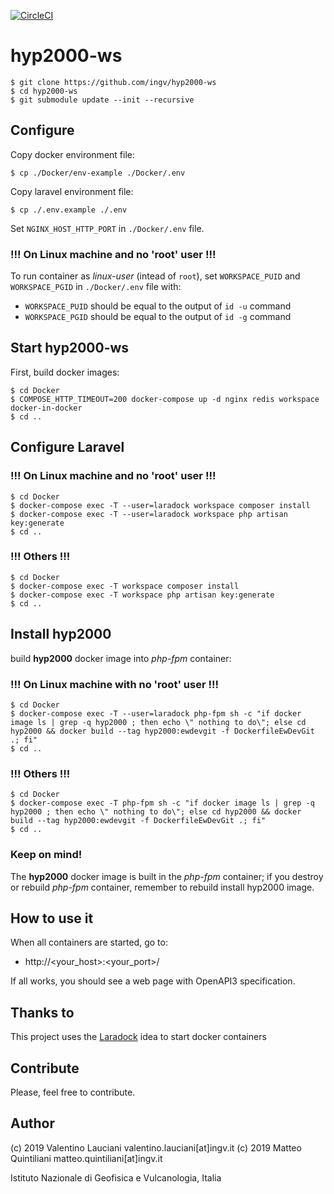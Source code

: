 [![CircleCI](https://circleci.com/gh/INGV/hyp2000-ws.svg?style=svg)](https://circleci.com/gh/INGV/hyp2000-ws)

# hyp2000-ws

```
$ git clone https://github.com/ingv/hyp2000-ws
$ cd hyp2000-ws
$ git submodule update --init --recursive
```

## Configure
Copy docker environment file:
```
$ cp ./Docker/env-example ./Docker/.env
```

Copy laravel environment file:
```
$ cp ./.env.example ./.env
```

Set `NGINX_HOST_HTTP_PORT` in `./Docker/.env` file.

### !!! On Linux machine and no 'root' user !!!
To run container as *linux-user* (intead of `root`), set `WORKSPACE_PUID` and `WORKSPACE_PGID` in `./Docker/.env` file with:
- `WORKSPACE_PUID` should be equal to the output of `id -u` command
- `WORKSPACE_PGID` should be equal to the output of `id -g` command

## Start hyp2000-ws
First, build docker images:

```
$ cd Docker
$ COMPOSE_HTTP_TIMEOUT=200 docker-compose up -d nginx redis workspace docker-in-docker
$ cd ..
```

## Configure Laravel
### !!! On Linux machine and no 'root' user !!!
```
$ cd Docker
$ docker-compose exec -T --user=laradock workspace composer install
$ docker-compose exec -T --user=laradock workspace php artisan key:generate
$ cd ..
```

### !!! Others !!!
```
$ cd Docker
$ docker-compose exec -T workspace composer install
$ docker-compose exec -T workspace php artisan key:generate
$ cd ..
```

## Install hyp2000 
build **hyp2000** docker image into *php-fpm* container:
### !!! On Linux machine with no 'root' user !!!
```
$ cd Docker
$ docker-compose exec -T --user=laradock php-fpm sh -c "if docker image ls | grep -q hyp2000 ; then echo \" nothing to do\"; else cd hyp2000 && docker build --tag hyp2000:ewdevgit -f DockerfileEwDevGit .; fi"
$ cd ..
```

### !!! Others !!!
```
$ cd Docker
$ docker-compose exec -T php-fpm sh -c "if docker image ls | grep -q hyp2000 ; then echo \" nothing to do\"; else cd hyp2000 && docker build --tag hyp2000:ewdevgit -f DockerfileEwDevGit .; fi"
$ cd ..
```

### Keep on mind!
The **hyp2000** docker image is built in the *php-fpm* container; if you destroy or rebuild *php-fpm* container, remember to rebuild install hyp2000 image.

## How to use it
When all containers are started, go to: 
- http://<your_host>:<your_port>/

If all works, you should see a web page with OpenAPI3 specification.

## Thanks to
This project uses the [Laradock](ihttps://github.com/laradock/laradock) idea to start docker containers

## Contribute
Please, feel free to contribute.

## Author
(c) 2019 Valentino Lauciani valentino.lauciani[at]ingv.it
(c) 2019 Matteo Quintiliani matteo.quintiliani[at]ingv.it

Istituto Nazionale di Geofisica e Vulcanologia, Italia
